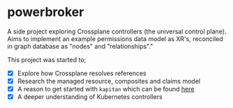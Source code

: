 # powerbroker
A side project exploring Crossplane controllers (the universal control plane). Aims to implement an example permissions data model as XR's, reconciled in graph database as "nodes" and "relationships"."

This project was started to;

- [x] Explore how Crossplane resolves references
- [x] Research the managed resource, composites and claims model
- [x] A reason to get started with `kapitan` which can be found [here](https://kapitan.dev/)
- [x] A deeper understanding of Kubernetes controllers